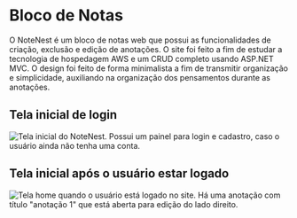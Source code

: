 # Bloco de Notas

O NoteNest é um bloco de notas web que possui as funcionalidades de criação, exclusão e edição de anotações. O site foi feito a fim de estudar a tecnologia de hospedagem AWS e um CRUD completo usando ASP.NET MVC. O design foi feito de forma minimalista a fim de transmitir organização e simplicidade, auxiliando na organização dos pensamentos durante as anotações.

## Tela inicial de login
![Tela inicial do NoteNest. Possui um painel para login e cadastro, caso o usuário ainda não tenha uma conta.](https://github.com/user-attachments/assets/fbe1bfa1-d542-4d21-bac6-5151459707b5)

## Tela inicial após o usuário estar logado
![Tela home quando o usuário está logado no site. Há uma anotação com título "anotação 1" que está aberta para edição do lado direito.](https://github.com/user-attachments/assets/6ebf83c7-9cfb-4d05-9877-00bf88706df3)
